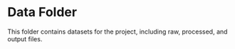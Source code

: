 # Data Folder
This folder contains datasets for the project, including raw, processed, and output files.